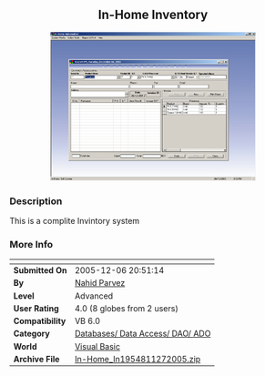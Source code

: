﻿<div align="center">

## In\-Home Inventory

<img src="PIC20051272327596497.jpg">
</div>

### Description

This is a complite Invintory system
 
### More Info
 


<span>             |<span>
---                |---
**Submitted On**   |2005-12-06 20:51:14
**By**             |[Nahid Parvez](https://github.com/Planet-Source-Code/PSCIndex/blob/master/ByAuthor/nahid-parvez.md)
**Level**          |Advanced
**User Rating**    |4.0 (8 globes from 2 users)
**Compatibility**  |VB 6\.0
**Category**       |[Databases/ Data Access/ DAO/ ADO](https://github.com/Planet-Source-Code/PSCIndex/blob/master/ByCategory/databases-data-access-dao-ado__1-6.md)
**World**          |[Visual Basic](https://github.com/Planet-Source-Code/PSCIndex/blob/master/ByWorld/visual-basic.md)
**Archive File**   |[In\-Home\_In1954811272005\.zip](https://github.com/Planet-Source-Code/nahid-parvez-in-home-inventory__1-63558/archive/master.zip)








